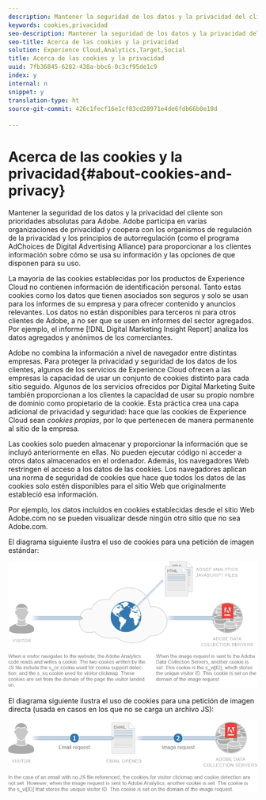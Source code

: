 ```yaml
---
description: Mantener la seguridad de los datos y la privacidad del cliente son prioridades absolutas para Adobe. Adobe participa en varias organizaciones de privacidad y coopera con los organismos de regulación de la privacidad y los principios de autorregulación (como el programa AdChoices de Digital Advertising Alliance) para proporcionar a los clientes información sobre cómo se usa su información y las opciones de que disponen para su uso.
keywords: cookies,privacidad
seo-description: Mantener la seguridad de los datos y la privacidad del cliente son prioridades absolutas para Adobe. Adobe participa en varias organizaciones de privacidad y coopera con los organismos de regulación de la privacidad y los principios de autorregulación (como el programa AdChoices de Digital Advertising Alliance) para proporcionar a los clientes información sobre cómo se usa su información y las opciones de que disponen para su uso.
seo-title: Acerca de las cookies y la privacidad
solution: Experience Cloud,Analytics,Target,Social
title: Acerca de las cookies y la privacidad
uuid: 7fb36845-6282-438a-bbc6-0c3cf95de1c9
index: y
internal: n
snippet: y
translation-type: ht
source-git-commit: 426c1fecf16e1cf83cd28971e4de6fdb66b0e10d

---
```



# Acerca de las cookies y la privacidad{#about-cookies-and-privacy}

Mantener la seguridad de los datos y la privacidad del cliente son prioridades absolutas para Adobe. Adobe participa en varias organizaciones de privacidad y coopera con los organismos de regulación de la privacidad y los principios de autorregulación (como el programa AdChoices de Digital Advertising Alliance) para proporcionar a los clientes información sobre cómo se usa su información y las opciones de que disponen para su uso.

La mayoría de las cookies establecidas por los productos de Experience Cloud no contienen información de identificación personal. Tanto estas cookies como los datos que tienen asociados son seguros y solo se usan para los informes de su empresa y para ofrecer contenido y anuncios relevantes. Los datos no están disponibles para terceros ni para otros clientes de Adobe, a no ser que se usen en informes del sector agregados. Por ejemplo, el informe [!DNL Digital Marketing Insight Report] analiza los datos agregados y anónimos de los comerciantes.

Adobe no combina la información a nivel de navegador entre distintas empresas. Para proteger la privacidad y seguridad de los datos de los clientes, algunos de los servicios de Experience Cloud ofrecen a las empresas la capacidad de usar un conjunto de cookies distinto para cada sitio seguido. Algunos de los servicios ofrecidos por Digital Marketing Suite también proporcionan a los clientes la capacidad de usar su propio nombre de dominio como propietario de la cookie. Esta práctica crea una capa adicional de privacidad y seguridad: hace que las cookies de Experience Cloud sean *cookies propias*, por lo que pertenecen de manera permanente al sitio de la empresa.

Las cookies solo pueden almacenar y proporcionar la información que se incluyó anteriormente en ellas. No pueden ejecutar código ni acceder a otros datos almacenados en el ordenador. Además, los navegadores Web restringen el acceso a los datos de las cookies. Los navegadores aplican una norma de seguridad de cookies que hace que todos los datos de las cookies solo estén disponibles para el sitio Web que originalmente estableció esa información.

Por ejemplo, los datos incluidos en cookies establecidas desde el sitio Web Adobe.com no se pueden visualizar desde ningún otro sitio que no sea Adobe.com.

El diagrama siguiente ilustra el uso de cookies para una petición de imagen estándar:

![](assets/CookiesProcessGraphic-01.png)

El diagrama siguiente ilustra el uso de cookies para una petición de imagen directa (usada en casos en los que no se carga un archivo JS):

![](assets/CookiesProcessGraphic2.png)

